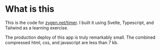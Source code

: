 # What is this

This is the code for [zygen.net/timer](https://zygen.net/timer).  I built it using Svelte, Typescript, and Tailwind as a learning exercise.

The production deploy of this app is truly remarkably small. The combined compressed html, css, and javascript are less than 7 kb.